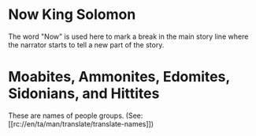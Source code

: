 # Now King Solomon

The word "Now" is used here to mark a break in the main story line where the narrator starts to tell a new part of the story.

# Moabites, Ammonites, Edomites, Sidonians, and Hittites

These are names of people groups. (See: [[rc://en/ta/man/translate/translate-names]])

